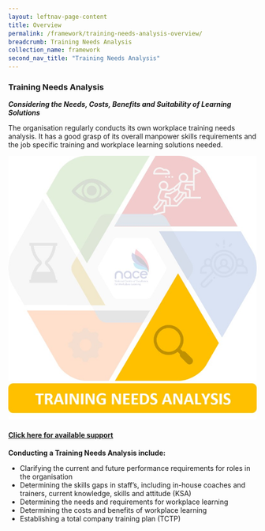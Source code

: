```yaml
---
layout: leftnav-page-content
title: Overview
permalink: /framework/training-needs-analysis-overview/
breadcrumb: Training Needs Analysis
collection_name: framework
second_nav_title: "Training Needs Analysis"
---
```




### **Training Needs Analysis**
***Considering the Needs, Costs, Benefits and Suitability of Learning Solutions***

The organisation regularly conducts its own workplace training needs analysis. 
It has a good grasp of its overall manpower skills requirements and the job specific training and workplace learning solutions needed.

<div class="row">
    <div class="col is-6">
		<figure style="margin:0;">
			<img src="/images/framework-icon/tna-icon.jpg" alt="Training"/>
			<a href="https://nyp-wpl-staging.netlify.com/framework/training-needs-analysis-support/" target="_blank"> <h4>Click here for available support</h4></a>
			<figcaption class="has-text-weight-bold" style="color:#D2A00A"> </figcaption>
		</figure>
	</div>
	<div class="col is-6">
        <p>	
		<b>Conducting a Training Needs Analysis include:</b>
            <ul>
                <li>Clarifying the current and future performance requirements for roles in the organisation</li>
                <li>Determining the skills gaps in staff’s, including in-house coaches and trainers, current knowledge, skills and attitude (KSA)</li>
		<li>Determining  the needs and requirements for workplace learning</li>
                <li>Determining the costs and benefits of workplace learning</li>
		<li>Establishing a total company training plan (TCTP)</li>    		    
            </ul>
		</p>
	</div>
</div>

